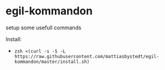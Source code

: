 # egil-kommandon
setup some usefull commands

Install:
- `zsh <(curl -s -S -L https://raw.githubusercontent.com/mattiasbystedt/egil-kommandon/master/install.sh)`
